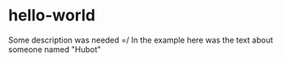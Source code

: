 # hello-world
Some description was needed =/
In the example here was the text about someone named "Hubot"
